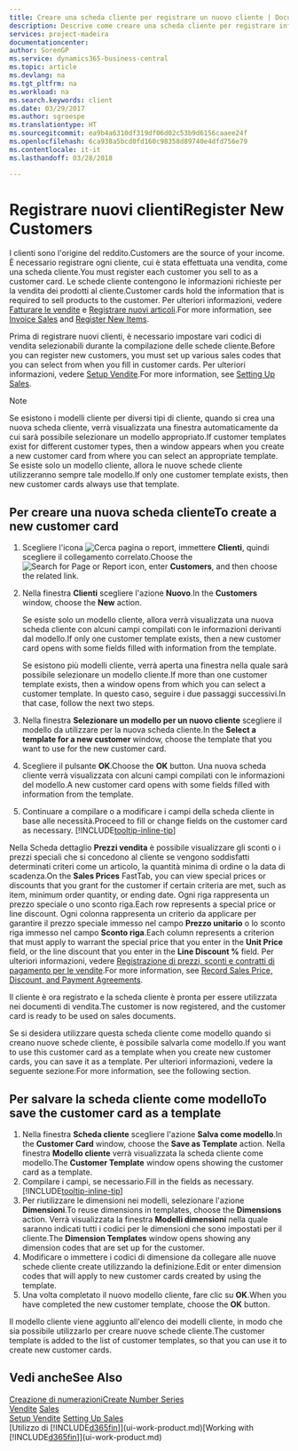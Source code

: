 ```yaml
---
title: Creare una scheda cliente per registrare un nuovo cliente | Documenti Microsoft
description: Descrive come creare una scheda cliente per registrare informazioni su ogni nuovo cliente a cui sono rivolte le vendite.
services: project-madeira
documentationcenter: 
author: SorenGP
ms.service: dynamics365-business-central
ms.topic: article
ms.devlang: na
ms.tgt_pltfrm: na
ms.workload: na
ms.search.keywords: client
ms.date: 03/29/2017
ms.author: sgroespe
ms.translationtype: HT
ms.sourcegitcommit: ea9b4a6310df319df06d02c53b9d6156caaee24f
ms.openlocfilehash: 6ca938a5bcd0fd160c98358d89740e4dfd756e79
ms.contentlocale: it-it
ms.lasthandoff: 03/28/2018

---
```

# <a name="register-new-customers"></a><span data-ttu-id="b7395-103">Registrare nuovi clienti</span><span class="sxs-lookup"><span data-stu-id="b7395-103">Register New Customers</span></span>
<span data-ttu-id="b7395-104">I clienti sono l'origine del reddito.</span><span class="sxs-lookup"><span data-stu-id="b7395-104">Customers are the source of your income.</span></span> <span data-ttu-id="b7395-105">È necessario registrare ogni cliente, cui è stata effettuata una vendita, come una scheda cliente.</span><span class="sxs-lookup"><span data-stu-id="b7395-105">You must register each customer you sell to as a customer card.</span></span> <span data-ttu-id="b7395-106">Le schede cliente contengono le informazioni richieste per la vendita dei prodotti al cliente.</span><span class="sxs-lookup"><span data-stu-id="b7395-106">Customer cards hold the information that is required to sell products to the customer.</span></span> <span data-ttu-id="b7395-107">Per ulteriori informazioni, vedere [Fatturare le vendite](sales-how-invoice-sales.md) e [Registrare nuovi articoli](inventory-how-register-new-items.md).</span><span class="sxs-lookup"><span data-stu-id="b7395-107">For more information, see [Invoice Sales](sales-how-invoice-sales.md) and [Register New Items](inventory-how-register-new-items.md).</span></span>  

<span data-ttu-id="b7395-108">Prima di registrare nuovi clienti, è necessario impostare vari codici di vendita selezionabili durante la compilazione delle schede cliente.</span><span class="sxs-lookup"><span data-stu-id="b7395-108">Before you can register new customers, you must set up various sales codes that you can select from when you fill in customer cards.</span></span> <span data-ttu-id="b7395-109">Per ulteriori informazioni, vedere [Setup Vendite](sales-setup-sales.md).</span><span class="sxs-lookup"><span data-stu-id="b7395-109">For more information, see [Setting Up Sales](sales-setup-sales.md).</span></span>

> [!NOTE]  
>   <span data-ttu-id="b7395-110">Se esistono i modelli cliente per diversi tipi di cliente, quando si crea una nuova scheda cliente, verrà visualizzata una finestra automaticamente da cui sarà possibile selezionare un modello appropriato.</span><span class="sxs-lookup"><span data-stu-id="b7395-110">If customer templates exist for different customer types, then a window appears when you create a new customer card from where you can select an appropriate template.</span></span> <span data-ttu-id="b7395-111">Se esiste solo un modello cliente, allora le nuove schede cliente utilizzeranno sempre tale modello.</span><span class="sxs-lookup"><span data-stu-id="b7395-111">If only one customer template exists, then new customer cards always use that template.</span></span>

## <a name="to-create-a-new-customer-card"></a><span data-ttu-id="b7395-112">Per creare una nuova scheda cliente</span><span class="sxs-lookup"><span data-stu-id="b7395-112">To create a new customer card</span></span>
1. <span data-ttu-id="b7395-113">Scegliere l'icona ![Cerca pagina o report](media/ui-search/search_small.png "icona Cerca pagina o report"), immettere **Clienti**, quindi scegliere il collegamento correlato.</span><span class="sxs-lookup"><span data-stu-id="b7395-113">Choose the ![Search for Page or Report](media/ui-search/search_small.png "Search for Page or Report icon") icon, enter **Customers**, and then choose the related link.</span></span>  
2. <span data-ttu-id="b7395-114">Nella finestra **Clienti** scegliere l'azione **Nuovo**.</span><span class="sxs-lookup"><span data-stu-id="b7395-114">In the **Customers** window, choose the **New** action.</span></span>

    <span data-ttu-id="b7395-115">Se esiste solo un modello cliente, allora verrà visualizzata una nuova scheda cliente con alcuni campi compilati con le informazioni derivanti dal modello.</span><span class="sxs-lookup"><span data-stu-id="b7395-115">If only one customer template exists, then a new customer card opens with some fields filled with information from the template.</span></span>

    <span data-ttu-id="b7395-116">Se esistono più modelli cliente, verrà aperta una finestra nella quale sarà possibile selezionare un modello cliente.</span><span class="sxs-lookup"><span data-stu-id="b7395-116">If more than one customer template exists, then a window opens from which you can select a customer template.</span></span> <span data-ttu-id="b7395-117">In questo caso, seguire i due passaggi successivi.</span><span class="sxs-lookup"><span data-stu-id="b7395-117">In that case, follow the next two steps.</span></span>
3. <span data-ttu-id="b7395-118">Nella finestra **Selezionare un modello per un nuovo cliente** scegliere il modello da utilizzare per la nuova scheda cliente.</span><span class="sxs-lookup"><span data-stu-id="b7395-118">In the **Select a template for a new customer** window, choose the template that you want to use for the new customer card.</span></span>
4. <span data-ttu-id="b7395-119">Scegliere il pulsante **OK**.</span><span class="sxs-lookup"><span data-stu-id="b7395-119">Choose the **OK** button.</span></span> <span data-ttu-id="b7395-120">Una nuova scheda cliente verrà visualizzata con alcuni campi compilati con le informazioni del modello.</span><span class="sxs-lookup"><span data-stu-id="b7395-120">A new customer card opens with some fields filled with information from the template.</span></span>  
5. <span data-ttu-id="b7395-121">Continuare a compilare o a modificare i campi della scheda cliente in base alle necessità.</span><span class="sxs-lookup"><span data-stu-id="b7395-121">Proceed to fill or change fields on the customer card as necessary.</span></span> [!INCLUDE[tooltip-inline-tip](includes/tooltip-inline-tip_md.md)]

<span data-ttu-id="b7395-122">Nella Scheda dettaglio **Prezzi vendita** è possibile visualizzare gli sconti o i prezzi speciali che si concedono al cliente se vengono soddisfatti determinati criteri come un articolo, la quantità minima di ordine o la data di scadenza.</span><span class="sxs-lookup"><span data-stu-id="b7395-122">On the **Sales Prices** FastTab, you can view special prices or discounts that you grant for the customer if certain criteria are met, such as item, minimum order quantity, or ending date.</span></span> <span data-ttu-id="b7395-123">Ogni riga rappresenta un prezzo speciale o uno sconto riga.</span><span class="sxs-lookup"><span data-stu-id="b7395-123">Each row represents a special price or line discount.</span></span> <span data-ttu-id="b7395-124">Ogni colonna rappresenta un criterio da applicare per garantire il prezzo speciale immesso nel campo **Prezzo unitario** o lo sconto riga immesso nel campo **Sconto riga**.</span><span class="sxs-lookup"><span data-stu-id="b7395-124">Each column represents a criterion that must apply to warrant the special price that you enter in the **Unit Price** field, or the line discount that you enter in the **Line Discount %** field.</span></span> <span data-ttu-id="b7395-125">Per ulteriori informazioni, vedere [Registrazione di prezzi, sconti e contratti di pagamento per le vendite](sales-how-record-sales-price-discount-payment-agreements.md).</span><span class="sxs-lookup"><span data-stu-id="b7395-125">For more information, see [Record Sales Price, Discount, and Payment Agreements](sales-how-record-sales-price-discount-payment-agreements.md).</span></span>

<span data-ttu-id="b7395-126">Il cliente è ora registrato e la scheda cliente è pronta per essere utilizzata nei documenti di vendita.</span><span class="sxs-lookup"><span data-stu-id="b7395-126">The customer is now registered, and the customer card is ready to be used on sales documents.</span></span>

<span data-ttu-id="b7395-127">Se si desidera utilizzare questa scheda cliente come modello quando si creano nuove schede cliente, è possibile salvarla come modello.</span><span class="sxs-lookup"><span data-stu-id="b7395-127">If you want to use this customer card as a template when you create new customer cards, you can save it as a template.</span></span> <span data-ttu-id="b7395-128">Per ulteriori informazioni, vedere la seguente sezione:</span><span class="sxs-lookup"><span data-stu-id="b7395-128">For more information, see the following section.</span></span>

## <a name="to-save-the-customer-card-as-a-template"></a><span data-ttu-id="b7395-129">Per salvare la scheda cliente come modello</span><span class="sxs-lookup"><span data-stu-id="b7395-129">To save the customer card as a template</span></span>
1. <span data-ttu-id="b7395-130">Nella finestra **Scheda cliente** scegliere l'azione **Salva come modello**.</span><span class="sxs-lookup"><span data-stu-id="b7395-130">In the **Customer Card** window, choose the **Save as Template** action.</span></span> <span data-ttu-id="b7395-131">Nella finestra **Modello cliente** verrà visualizzata la scheda cliente come modello.</span><span class="sxs-lookup"><span data-stu-id="b7395-131">The **Customer Template** window opens showing the customer card as a template.</span></span>
2. <span data-ttu-id="b7395-132">Compilare i campi, se necessario.</span><span class="sxs-lookup"><span data-stu-id="b7395-132">Fill in the fields as necessary.</span></span> [!INCLUDE[tooltip-inline-tip](includes/tooltip-inline-tip_md.md)]
3. <span data-ttu-id="b7395-133">Per riutilizzare le dimensioni nei modelli, selezionare l'azione **Dimensioni**.</span><span class="sxs-lookup"><span data-stu-id="b7395-133">To reuse dimensions in templates, choose the **Dimensions** action.</span></span> <span data-ttu-id="b7395-134">Verrà visualizzata la finestra **Modelli dimensioni** nella quale saranno indicati tutti i codici per le dimensioni che sono impostati per il cliente.</span><span class="sxs-lookup"><span data-stu-id="b7395-134">The **Dimension Templates** window opens showing any dimension codes that are set up for the customer.</span></span>
4. <span data-ttu-id="b7395-135">Modificare o immettere i codici di dimensione da collegare alle nuove schede cliente create utilizzando la definizione.</span><span class="sxs-lookup"><span data-stu-id="b7395-135">Edit or enter dimension codes that will apply to new customer cards created by using the template.</span></span>  
5. <span data-ttu-id="b7395-136">Una volta completato il nuovo modello cliente, fare clic su **OK**.</span><span class="sxs-lookup"><span data-stu-id="b7395-136">When you have completed the new customer template, choose the **OK** button.</span></span>

<span data-ttu-id="b7395-137">Il modello cliente viene aggiunto all'elenco dei modelli cliente, in modo che sia possibile utilizzarlo per creare nuove schede cliente.</span><span class="sxs-lookup"><span data-stu-id="b7395-137">The customer template is added to the list of customer templates, so that you can use it to create new customer cards.</span></span>

## <a name="see-also"></a><span data-ttu-id="b7395-138">Vedi anche</span><span class="sxs-lookup"><span data-stu-id="b7395-138">See Also</span></span>
[<span data-ttu-id="b7395-139">Creazione di numerazioni</span><span class="sxs-lookup"><span data-stu-id="b7395-139">Create Number Series</span></span>](ui-create-number-series.md)  
<span data-ttu-id="b7395-140">[Vendite](sales-manage-sales.md)  </span><span class="sxs-lookup"><span data-stu-id="b7395-140">[Sales](sales-manage-sales.md)  </span></span>  
<span data-ttu-id="b7395-141">[Setup Vendite](sales-setup-sales.md)  </span><span class="sxs-lookup"><span data-stu-id="b7395-141">[Setting Up Sales](sales-setup-sales.md)  </span></span>  
<span data-ttu-id="b7395-142">[Utilizzo di [!INCLUDE[d365fin](includes/d365fin_md.md)]](ui-work-product.md)</span><span class="sxs-lookup"><span data-stu-id="b7395-142">[Working with [!INCLUDE[d365fin](includes/d365fin_md.md)]](ui-work-product.md)</span></span>

